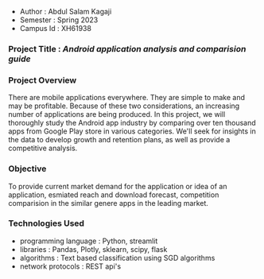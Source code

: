 - Author    : Abdul Salam Kagaji
- Semester  : Spring 2023
- Campus Id : XH61938

### Project Title : *Android application analysis and comparision guide*

### Project Overview

There are mobile applications everywhere. They are simple to make and may be profitable. Because of these two considerations, an increasing number of applications are being produced. In this project, we will thoroughly study the Android app industry by comparing over ten thousand apps from Google Play store in various categories. We'll seek for insights in the data to develop growth and retention plans, as well as provide a competitive analysis.

### Objective 

To provide current market demand for the application or idea of an application, esmiated reach and download forecast, competition comparision in the similar genere apps in the leading market.

### Technologies Used
- programming language : Python, streamlit
- libraries : Pandas, Plotly, sklearn, scipy, flask
- algorithms : Text based classification using SGD algorithms
- network protocols : REST api's

